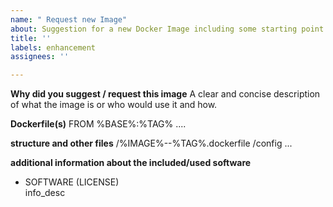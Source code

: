 ```yaml
---
name: " Request new Image"
about: Suggestion for a new Docker Image including some starting point.
title: ''
labels: enhancement
assignees: ''

---
```


**Why did you suggest / request this image**
A clear and concise description of what the image is or who would use it and how.

**Dockerfile(s)**
FROM %BASE%:%TAG%
....

**structure and other files**
/%IMAGE%--%TAG%.dockerfile
/config
...

**additional information about the included/used software**
- SOFTWARE (LICENSE) \
  info_desc
